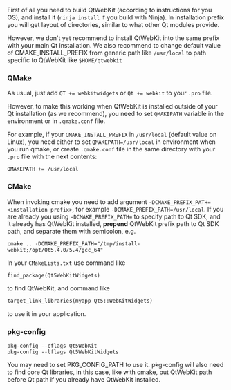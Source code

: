 First of all you need to build QtWebKit (according to instructions for you OS), and install it (`ninja install` if you build with Ninja). In installation prefix you will get layout of directories, similar to what other Qt modules provide.

However, we don't yet recommend to install QtWebKit into the same prefix with your main Qt installation. We also recommend to change default value of CMAKE_INSTALL_PREFIX from generic path like `/usr/local` to path specific to QtWebKit like `$HOME/qtwebkit`

### QMake

As usual, just add `QT += webkitwidgets` or `Qt += webkit` to your `.pro` file.

However, to make this working when QtWebKit is installed outside of your Qt installation (as we recommend), you need to set `QMAKEPATH` variable in the environment or in `.qmake.conf` file.

For example, if your `CMAKE_INSTALL_PREFIX` in `/usr/local` (default value on Linux), you need either to set `QMAKEPATH=/usr/local` in environment when you run qmake, or create `.qmake.conf` file in the same directory with your `.pro` file with the next contents:

```
QMAKEPATH += /usr/local
```

### CMake

When invoking cmake you need to add argument `-DCMAKE_PREFIX_PATH=<installation prefix>`, for example `-DCMAKE_PREFIX_PATH=/usr/local`. If you are already you using `-DCMAKE_PREFIX_PATH=` to specify path to Qt SDK, and it already has QtWebKit installed, **prepend** QtWebKit prefix path to Qt SDK path, and separate them with semicolon, e.g.

```
cmake .. -DCMAKE_PREFIX_PATH="/tmp/install-webkit;/opt/Qt5.4.0/5.4/gcc_64"
```

In your `CMakeLists.txt` use command like
```
find_package(Qt5WebKitWidgets)
```
to find QtWebKit, and command like 
```
target_link_libraries(myapp Qt5::WebKitWidgets)
```
to use it in your application.

### pkg-config

```
pkg-config --cflags Qt5WebKit
pkg-config --lflags Qt5WebKitWidgets
```
You may need to set PKG_CONFIG_PATH to use it. pkg-config will also need to find core Qt libraries, in this case, like with cmake, put QtWebKit path before Qt path if you already have QtWebKit installed.